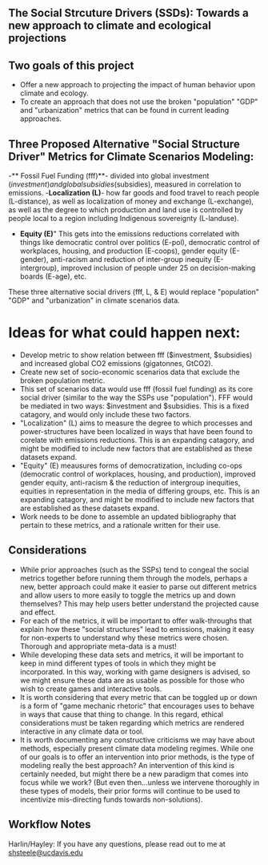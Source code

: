 ## **The Social Strcuture Drivers (SSDs): Towards a new approach to climate and ecological projections**

## Two goals of this project
- Offer a new approach to projecting the impact of human behavior upon climate and ecology. 
- To create an approach that does not use the broken "population" "GDP" and "urbanization" metrics that can be found in current leading approaches.

## Three Proposed Alternative "Social Structure Driver" Metrics for Climate Scenarios Modeling:
-** Fossil Fuel Funding (fff)**- divided into global investment ($investment) and global subsidies ($subsidies), measured in correlation to emissions.
-**Localization (L)**- how far goods and food travel to reach people (L-distance), as well as localization of money and exchange (L-exchange), as well as the degree to which production and land use is controlled by people local to a region including Indigenous sovereignty (L-landuse). 
- **Equity (E)**" This gets into the emissions reductions correlated with things like democratic control over politics (E-pol), democratic control of workplaces, housing, and production (E-coops), gender equity (E-gender), anti-racism and reduction of inter-group inequity (E-intergroup), improved inclusion of people under 25 on decision-making boards (E-age), etc.

These three alternative social drivers (fff, L, & E) would replace "population" "GDP" and "urbanization" in climate scenarios data.

# Ideas for what could happen next:
- Develop metric to show relation between fff ($investment, $subsidies) and increased global CO2 emissions (gigatonnes, GtCO2).
- Create new set of socio-economic scenarios data that exclude the broken population metric.
-  This set of scenarios data would use fff (fossil fuel funding) as its core social driver (similar to the way the SSPs use "population"). FFF would be mediated in two ways: $investment and $subsidies. This is a fixed catagory, and would only include these two factors.
-   "Localization" (L) aims to measure the degree to which processes and power-structures have been localized in ways that have been found to corelate with emissions reductions. This is an expanding catagory, and might be modified to include new factors that are established as these datasets expand. 
-   "Equity" (E) meausures forms of democratization, including co-ops (democratic control of workplaces, housing, and production), improved gender equity, anti-racism & the reduction of intergroup inequities, equities in representation in the media of differing groups, etc. This is an expanding catagory, and might be modified to include new factors that are established as these datasets expand. 
-   Work needs to be done to assemble an updated bibliography that pertain to these metrics, and a rationale written for their use.

## Considerations
- While prior approaches (such as the SSPs) tend to congeal the social metrics together before running them through the models, perhaps a new, better approach could make it easier to parse out different metrics and allow users to more easily to toggle the metrics up and down themselves? This may help users better understand the projected cause and effect.
- For each of the metrics, it will be important to offer walk-throughs that explain how these "social structures" lead to emissions, making it easy for non-experts to understand why these metrics were chosen. Thorough and appropriate meta-data is a must!
- While developing these data sets and metrics, it will be important to keep in mind different types of tools in which they might be incorporated. In this way, working with game designers is advised, so we might ensure these data are as usable as possible for those who wish to create games and interactive tools.
- It is worth considering that every metric that can be toggled up or down is a form of "game mechanic rhetoric" that encourages uses to behave in ways that cause that thing to change. In this regard, ethical considerations must be taken regarding which metrics are rendered interactive in any climate data or tool.
- It is worth documenting any constructive criticisms we may have about methods, especially present climate data modeling regimes. While one of our goals is to offer an intervention into prior methods, is the type of modeling really the best approach? An intervention of this kind is certainly needed, but might there be a new paradigm that comes into focus while we work? (But even then...unless we intervene thoroughly in these types of models, their prior forms will continue to be used to incentivize mis-directing funds towards non-solutions).
   
## Workflow Notes

Harlin/Hayley: If you have any questions, please read out to me at shsteele@ucdavis.edu
